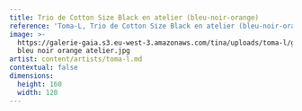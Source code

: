 ```yaml
---
title: Trio de Cotton Size Black en atelier (bleu-noir-orange)
reference: 'Toma-L, Trio de Cotton Size Black en atelier (bleu-noir-orange)'
image: >-
  https://galerie-gaia.s3.eu-west-3.amazonaws.com/tina/uploads/toma-l/galerie-gaia-toma-l-Trio
  bleu noir orange atelier.jpg
artist: content/artists/toma-l.md
contextual: false
dimensions:
  height: 160
  width: 120
---
```


